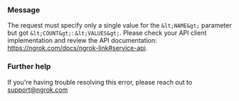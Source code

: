 
### Message
The request must specify only a single value for the `&lt;NAME&gt;` parameter but got `&lt;COUNT&gt;`: `&lt;VALUES&gt;`. Please check your API client implementation and review the API documentation: https://ngrok.com/docs/ngrok-link#service-api.

### Further help
If you're having trouble resolving this error, please reach out to [support@ngrok.com](mailto:support@ngrok.com?subject=Help%20with%20ERR_NGROK_232)

